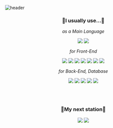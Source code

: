 ![header](https://capsule-render.vercel.app/api?type=waving&color=5A5AFF&height=130&section=header&text=Hana&fontSize=90&rotate=180&fontAlign=12&fontAlignY=85&animation=twinkling&fontColor=FFFFFF)

<h3 align="center">
💎I usually use...💎
</h3>
<p align="center">
  <em>
  as a Main Language
  </em>
  </p>
<p align="center" >
  <img src="https://img.shields.io/badge/Python-3766AB?style=plastic&logo=Python&logoColor=white"/>
  <img src="https://img.shields.io/badge/Java-007396?style=plastic&logo=Java&logoColor=white"/>
</p>
 
<p align="center">
  <em>
    for Front-End
  </em>
</p>
<p align="center" >
  <img src="https://img.shields.io/badge/HTML5-E34F26?style=plastic&logo=HTML5&logoColor=white"/>
  <img src="https://img.shields.io/badge/CSS3-1572B6?style=plastic&logo=CSS3&logoColor=white"/>
  <img src="https://img.shields.io/badge/JavaScript-F7DF1E?style=plastic&logo=JavaScript&logoColor=white"/>
  <img src="https://img.shields.io/badge/TypeScript-3178C6?style=plastic&logo=TypeScript&logoColor=white"/>
  <img src="https://img.shields.io/badge/Vue.js-4FC08D?style=plastic&logo=Vue.js&logoColor=white"/>
  <img src="https://img.shields.io/badge/React-61DAFB?style=plastic&logo=React&logoColor=white"/>
  <img src="https://img.shields.io/badge/React Native-61DAFB?style=plastic&logo=React&logoColor=white"/>
  
</p>
  
<p align="center">
  <em>
    for Back-End, Database
  </em>
</p>
<p align="center" >
  <img src="https://img.shields.io/badge/Spring-6DB33F?style=plastic&logo=Spring&logoColor=white"/>
  
  <img src="https://img.shields.io/badge/MySQL-4479A1?style=plastic&logo=MySQL&logoColor=white"/>
  <img src="https://img.shields.io/badge/MariaDB-003545?style=plastic&logo=MariaDB&logoColor=white"/>
  <img src="https://img.shields.io/badge/InfluxDB-22ADF6?style=plastic&logo=InfluxDB&logoColor=white"/>
  <img src="https://img.shields.io/badge/AWS-232F3E?style=plastic&logo=Amazon%20AWS&logoColor=white"/>
</p>
  
<br />
<br />
<h3 align="center">
🍦My next station🍺
</h3>

<p align="center" >
  
  <img src="https://img.shields.io/badge/Node.js-339933?style=plastic&logo=Node.js&logoColor=white"/>
  <img src="https://img.shields.io/badge/Kotlin-7F52FF?style=plastic&logo=Kotlin&logoColor=white"/>
</p>
<br />

<br />


<!--
**Me-hayon/Me-hayon** is a ✨ _special_ ✨ repository because its `README.md` (this file) appears on your GitHub profile.

Here are some ideas to get you started:

- 🔭 I’m currently working on ...
- 🌱 I’m currently learning ...
- 👯 I’m looking to collaborate on ...
- 🤔 I’m looking for help with ...
- 💬 Ask me about ...
- 📫 How to reach me: ...
- 😄 Pronouns: ...
- ⚡ Fun fact: ...
-->
